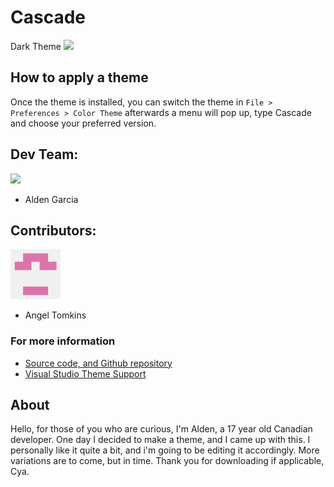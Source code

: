 # Cascade

<!--Images need to be copied directly from the link adress-->

Dark Theme
<img src="https://raw.githubusercontent.com/rampus-bit/Cascade/main/images/pictures/Example.png">

<!--Light Theme
<img src="">-->

## How to apply a theme
Once the theme is installed, you can switch the theme in `File > Preferences > Color Theme` afterwards a menu will pop up, type Cascade and choose your preferred version.

## Dev Team:
<img src="https://raw.githubusercontent.com/rampus-bit/Cascade/main/images/pictures/Alden-Garcia.jpg" width="80"><br/>
- Alden Garcia

## Contributors:
<img src="https://raw.githubusercontent.com/rampus-bit/Cascade/main/images/pictures/Angel.png" width="80"><br/>
- Angel Tomkins

### For more information
* [Source code, and Github repository](https://github.com/rampus-bit/Themes-Guppy)
* [Visual Studio Theme Support](https://code.visualstudio.com/docs/getstarted/themes)

## About
Hello, for those of you who are curious, I'm Alden, a 17 year old Canadian developer. One day I decided to make a theme, and I came up with this. I personally like it quite a bit, and i'm going to be editing it accordingly. More variations are to come, but in time. Thank you for downloading if applicable, Cya.
